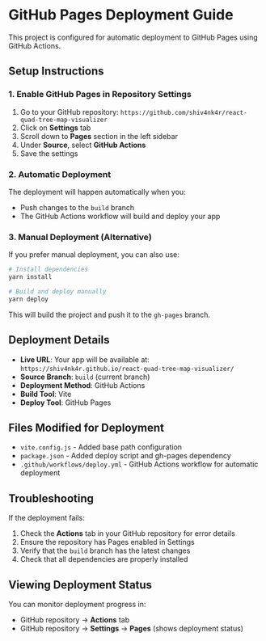 # GitHub Pages Deployment Guide

This project is configured for automatic deployment to GitHub Pages using GitHub Actions.

## Setup Instructions

### 1. Enable GitHub Pages in Repository Settings

1. Go to your GitHub repository: `https://github.com/shiv4nk4r/react-quad-tree-map-visualizer`
2. Click on **Settings** tab
3. Scroll down to **Pages** section in the left sidebar
4. Under **Source**, select **GitHub Actions**
5. Save the settings

### 2. Automatic Deployment

The deployment will happen automatically when you:
- Push changes to the `build` branch
- The GitHub Actions workflow will build and deploy your app

### 3. Manual Deployment (Alternative)

If you prefer manual deployment, you can also use:

```bash
# Install dependencies
yarn install

# Build and deploy manually
yarn deploy
```

This will build the project and push it to the `gh-pages` branch.

## Deployment Details

- **Live URL**: Your app will be available at: `https://shiv4nk4r.github.io/react-quad-tree-map-visualizer/`
- **Source Branch**: `build` (current branch)
- **Deployment Method**: GitHub Actions
- **Build Tool**: Vite
- **Deploy Tool**: GitHub Pages

## Files Modified for Deployment

- `vite.config.js` - Added base path configuration
- `package.json` - Added deploy script and gh-pages dependency
- `.github/workflows/deploy.yml` - GitHub Actions workflow for automatic deployment

## Troubleshooting

If the deployment fails:
1. Check the **Actions** tab in your GitHub repository for error details
2. Ensure the repository has Pages enabled in Settings
3. Verify that the `build` branch has the latest changes
4. Check that all dependencies are properly installed

## Viewing Deployment Status

You can monitor deployment progress in:
- GitHub repository → **Actions** tab
- GitHub repository → **Settings** → **Pages** (shows deployment status)